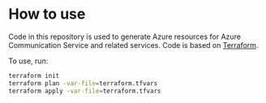# How to use

Code in this repository is used to generate Azure resources for Azure Communication Service and related services. Code is based on [Terraform](https://www.terraform.io/).

To use, run:

```bash
terraform init
terraform plan -var-file=terraform.tfvars
terraform apply -var-file=terraform.tfvars
```
